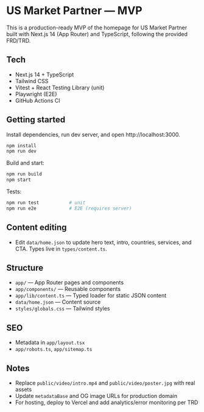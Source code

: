# US Market Partner — MVP

This is a production-ready MVP of the homepage for US Market Partner built with Next.js 14 (App Router) and TypeScript, following the provided FRD/TRD.

## Tech

- Next.js 14 + TypeScript
- Tailwind CSS
- Vitest + React Testing Library (unit)
- Playwright (E2E)
- GitHub Actions CI

## Getting started

Install dependencies, run dev server, and open http://localhost:3000.

```bash
npm install
npm run dev
```

Build and start:

```bash
npm run build
npm start
```

Tests:

```bash
npm run test           # unit
npm run e2e            # E2E (requires server)
```

## Content editing

- Edit `data/home.json` to update hero text, intro, countries, services, and CTA. Types live in `types/content.ts`.

## Structure

- `app/` — App Router pages and components
- `app/components/` — Reusable components
- `app/lib/content.ts` — Typed loader for static JSON content
- `data/home.json` — Content source
- `styles/globals.css` — Tailwind styles

## SEO

- Metadata in `app/layout.tsx`
- `app/robots.ts`, `app/sitemap.ts`

## Notes

- Replace `public/video/intro.mp4` and `public/video/poster.jpg` with real assets
- Update `metadataBase` and OG image URLs for production domain
- For hosting, deploy to Vercel and add analytics/error monitoring per TRD
